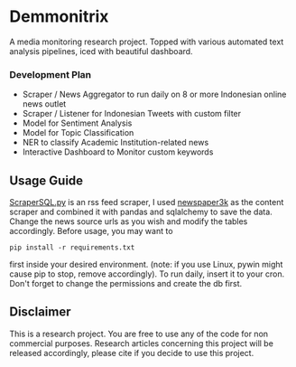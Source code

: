 # Demmonitrix
A media monitoring research project. Topped with various automated text analysis pipelines, iced with beautiful dashboard. 

### Development Plan
- Scraper / News Aggregator to run daily on 8 or more Indonesian online news outlet
- Scraper / Listener for Indonesian Tweets with custom filter
- Model for Sentiment Analysis
- Model for Topic Classification
- NER to classify Academic Institution-related news
- Interactive Dashboard to Monitor custom keywords


## Usage Guide
[ScraperSQL.py](https://github.com/ruzcmc/medmon/blob/main/scraperSQL.py) is an rss feed scraper, I used [newspaper3k]() as the content scraper and combined it with pandas and sqlalchemy to save the data. Change the news source urls as you wish and modify the tables accordingly.
Before usage, you may want to 
```
pip install -r requirements.txt
```
first inside your desired environment. (note: if you use Linux, pywin might cause pip to stop, remove accordingly).
To run daily, insert it to your cron. Don't forget to change the permissions and create the db first.

## Disclaimer
This is a research project. You are free to use any of the code for non commercial purposes. Research articles concerning this project will be released accordingly, please cite if you decide to use this project.
